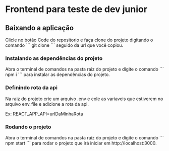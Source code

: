 # Frontend para teste de dev junior

## Baixando a aplicação

Clicle no botão Code do repositorio e faça clone do projeto digitando o comando ´´´ git clone ´´´ seguido da url que você copiou.

### Instalando as dependências do projeto

Abra o terminal de comandos na pasta raiz do projeto e digite o comando ´´´ npm i ´´´ para instalar as dependências do projeto.

### Definindo rota da api

Na raiz do projeto crie um arquivo .env e cole as variaveis que estiverem no arquivo env_file e adicione a rota da api.

Ex: REACT_APP_API=urlDaMinhaRota

### Rodando o projeto

Abra o terminal de comandos na pasta raiz do projeto e digite o comando ´´´ npm start ´´´ para rodar o projeto que irá iniciar em http://localhost:3000.
